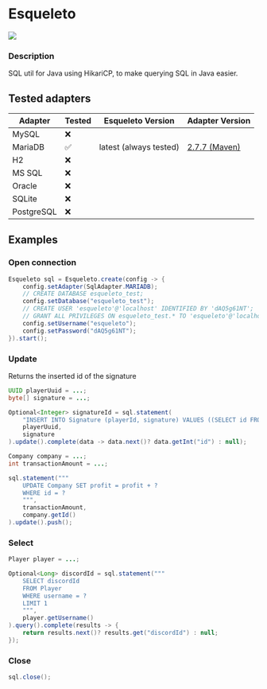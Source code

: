# Esqueleto
![](https://img.shields.io/badge/Java-17-blue)

### Description
SQL util for Java using HikariCP, to make querying SQL in Java easier.


## Tested adapters

| **Adapter** | **Tested** | **Esqueleto Version** | **Adapter Version** |
|------------|------------|---------------------------|-------------------------|
| MySQL      |      ❌     |                           |                         |
| MariaDB    |      ✅     | latest (always tested)              | [2.7.7 (Maven)](https://mvnrepository.com/artifact/org.mariadb.jdbc/mariadb-java-client/2.7.7) |
| H2         |      ❌     |                           |                         |
| MS SQL     |      ❌     |                           |                         |
| Oracle     |      ❌     |                           |                         |
| SQLite     |      ❌     |                           |                         |
| PostgreSQL |      ❌     |                           |                         |



## Examples

### Open connection
```java
Esqueleto sql = Esqueleto.create(config -> {
    config.setAdapter(SqlAdapter.MARIADB);
    // CREATE DATABASE esqueleto_test;
    config.setDatabase("esqueleto_test");
    // CREATE USER 'esqueleto'@'localhost' IDENTIFIED BY 'dAQ5g61NT';
    // GRANT ALL PRIVILEGES ON esqueleto_test.* TO 'esqueleto'@'localhost';
    config.setUsername("esqueleto");
    config.setPassword("dAQ5g61NT");
}).start();
```
### Update
Returns the inserted id of the signature
```java
UUID playerUuid = ...;
byte[] signature = ...;

Optional<Integer> signatureId = sql.statement(
    "INSERT INTO Signature (playerId, signature) VALUES ((SELECT id FROM Player WHERE uniqueId = ?), ?)",
    playerUuid,
    signature
).update().complete(data -> data.next()? data.getInt("id") : null);
```

```java
Company company = ...;
int transactionAmount = ...;

sql.statement("""
    UPDATE Company SET profit = profit + ?
    WHERE id = ?
    """,
    transactionAmount,
    company.getId()
).update().push();
```
### Select
```java
Player player = ...;

Optional<Long> discordId = sql.statement("""
    SELECT discordId
    FROM Player
    WHERE username = ?
    LIMIT 1
    """,
    player.getUsername()
).query().complete(results -> {
    return results.next()? results.get("discordId") : null;
});
```
### Close
```java
sql.close();
```
